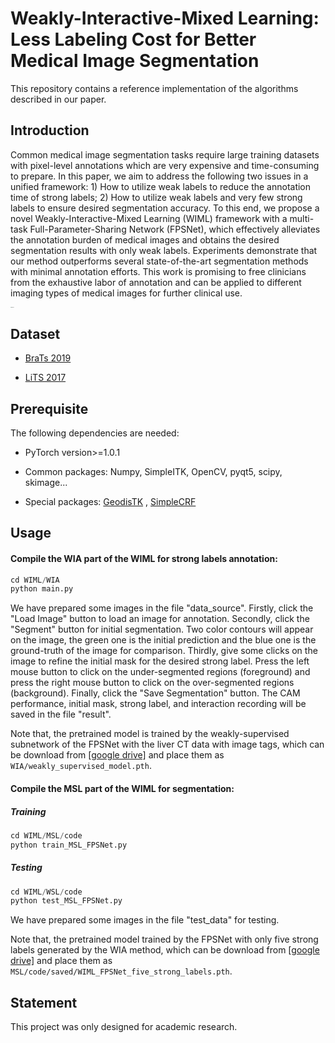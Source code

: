 # Weakly-Interactive-Mixed Learning: Less Labeling Cost for Better Medical Image Segmentation

This repository contains a reference implementation of the algorithms described in our paper.



## Introduction

Common medical image segmentation tasks require large training datasets with pixel-level annotations which are very expensive and time-consuming to prepare.  In this paper, we aim to address the following two issues in a unified framework: 1) How to utilize weak labels to reduce the annotation time of strong labels; 2) How to utilize weak labels and very few strong labels to ensure desired segmentation accuracy. To this end,  we propose a novel Weakly-Interactive-Mixed Learning (WIML) framework with a multi-task Full-Parameter-Sharing Network (FPSNet), which effectively alleviates the annotation burden of medical images and obtains the desired segmentation results with only weak labels. Experiments demonstrate that our method outperforms several state-of-the-art segmentation methods with minimal annotation efforts. This work is promising to free clinicians from the exhaustive labor of annotation and can be applied to different imaging types of medical images for further clinical use.

<img src="C:\Users\78733\Desktop\points.jpg" alt="points" style="zoom:10%;" />



## Dataset

- [BraTs 2019](https://www.med.upenn.edu/cbica/brats2019/data.html)

- [LiTS 2017](https://academictorrents.com/details/27772adef6f563a1ecc0ae19a528b956e6c803ce)

  

## Prerequisite

The following dependencies are needed:

-  PyTorch version>=1.0.1

-  Common packages: Numpy, SimpleITK, OpenCV, pyqt5, scipy, skimage...

-  Special packages: [GeodisTK](https://github.com/taigw/GeodisTK) , [SimpleCRF](https://github.com/HiLab-git/SimpleCRF)

  

## Usage

#### Compile the WIA part of the WIML for strong labels annotation:

```python
cd WIML/WIA
python main.py
```

We have prepared some images in the file "data_source". Firstly, click the "Load Image" button to load an image for annotation. Secondly, click the "Segment" button for initial segmentation. Two color contours will appear on the image, the green one is the initial prediction and the blue one is the ground-truth of the image for comparison. Thirdly, give some clicks on the image to refine the initial mask for the desired strong label. Press the left mouse button to click on the under-segmented regions (foreground) and press the right mouse button to click on the over-segmented regions (background). Finally, click the "Save Segmentation" button. The CAM performance, initial mask,  strong label, and interaction  recording will be saved in the file "result".

Note that, the pretrained model is trained by the weakly-supervised subnetwork of the FPSNet with the liver CT data with image tags, which can be download from [[google drive]](https://drive.google.com/file/d/1tmaw6JLFuT_LPBPPY5sQWUZ-32nnHCpn/view?usp=sharing) and place them as `WIA/weakly_supervised_model.pth`.

#### Compile the MSL part of the WIML for segmentation:

##### Training

```python
cd WIML/MSL/code
python train_MSL_FPSNet.py
```

##### Testing

```python
cd WIML/WSL/code
python test_MSL_FPSNet.py
```

We have prepared some images in the file "test_data" for testing. 

Note that, the pretrained model trained by the FPSNet with only five strong labels generated by the WIA method, which can be download from  [[google drive]](https://drive.google.com/file/d/1fhhQGD3d8AHTbhqY5t1VJARbxWdrg2Fx/view?usp=sharing) and place them as `MSL/code/saved/WIML_FPSNet_five_strong_labels.pth`.



## Statement

This project was only designed for academic research.